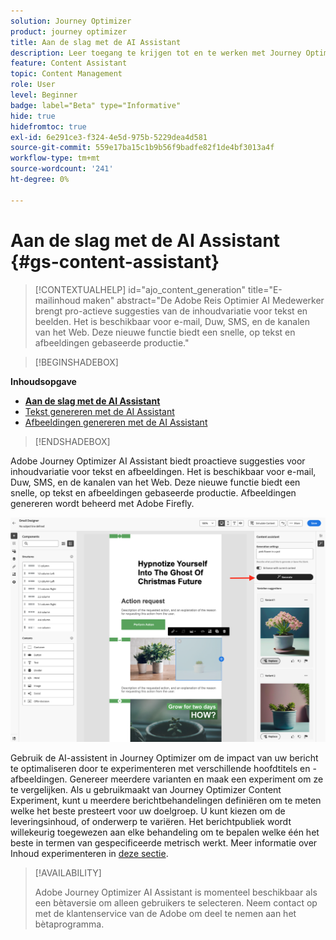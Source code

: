 ```yaml
---
solution: Journey Optimizer
product: journey optimizer
title: Aan de slag met de AI Assistant
description: Leer toegang te krijgen tot en te werken met Journey Optimizer AI Assistant
feature: Content Assistant
topic: Content Management
role: User
level: Beginner
badge: label="Beta" type="Informative"
hide: true
hidefromtoc: true
exl-id: 6e291ce3-f324-4e5d-975b-5229dea4d581
source-git-commit: 559e17ba15c1b9b56f9badfe82f1de4bf3013a4f
workflow-type: tm+mt
source-wordcount: '241'
ht-degree: 0%

---
```


# Aan de slag met de AI Assistant {#gs-content-assistant}

>[!CONTEXTUALHELP]
>id="ajo_content_generation"
>title="E-mailinhoud maken"
>abstract="De Adobe Reis Optimier AI Medewerker brengt pro-actieve suggesties van de inhoudvariatie voor tekst en beelden. Het is beschikbaar voor e-mail, Duw, SMS, en de kanalen van het Web. Deze nieuwe functie biedt een snelle, op tekst en afbeeldingen gebaseerde productie."

>[!BEGINSHADEBOX]

**Inhoudsopgave**

* **[Aan de slag met de AI Assistant](gs-generative.md)**
* [Tekst genereren met de AI Assistant](generative-content.md)
* [Afbeeldingen genereren met de AI Assistant](generative-image.md)

>[!ENDSHADEBOX]

Adobe Journey Optimizer AI Assistant biedt proactieve suggesties voor inhoudvariatie voor tekst en afbeeldingen. Het is beschikbaar voor e-mail, Duw, SMS, en de kanalen van het Web. Deze nieuwe functie biedt een snelle, op tekst en afbeeldingen gebaseerde productie. Afbeeldingen genereren wordt beheerd met Adobe Firefly.

![](assets/image-gen-ai.png)

Gebruik de AI-assistent in Journey Optimizer om de impact van uw bericht te optimaliseren door te experimenteren met verschillende hoofdtitels en -afbeeldingen. Genereer meerdere varianten en maak een experiment om ze te vergelijken. Als u gebruikmaakt van Journey Optimizer Content Experiment, kunt u meerdere berichtbehandelingen definiëren om te meten welke het beste presteert voor uw doelgroep. U kunt kiezen om de leveringsinhoud, of onderwerp te variëren. Het berichtpubliek wordt willekeurig toegewezen aan elke behandeling om te bepalen welke één het beste in termen van gespecificeerde metrisch werkt. Meer informatie over Inhoud experimenteren in [deze sectie](../campaigns/content-experiment.md).

>[!AVAILABILITY]
>
>Adobe Journey Optimizer AI Assistant is momenteel beschikbaar als een bètaversie om alleen gebruikers te selecteren. Neem contact op met de klantenservice van de Adobe om deel te nemen aan het bètaprogramma.
